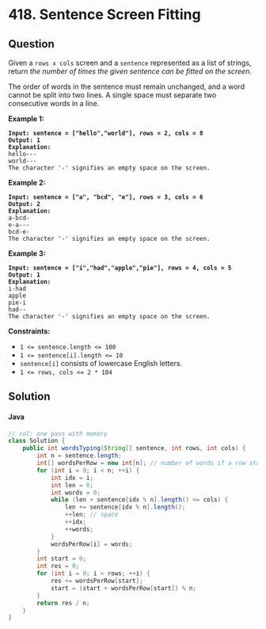 # 418. Sentence Screen Fitting

## Question

Given a `rows x cols` screen and a `sentence` represented as a list of strings, return _the number of times the given sentence can be fitted on the screen_.

The order of words in the sentence must remain unchanged, and a word cannot be split into two lines. A single space must separate two consecutive words in a line.

**Example 1:**

<pre><code><strong>Input: sentence = ["hello","world"], rows = 2, cols = 8
</strong><strong>Output: 1
</strong><strong>Explanation:
</strong>hello---
world---
The character '-' signifies an empty space on the screen.
</code></pre>

**Example 2:**

<pre><code><strong>Input: sentence = ["a", "bcd", "e"], rows = 3, cols = 6
</strong><strong>Output: 2
</strong><strong>Explanation:
</strong>a-bcd- 
e-a---
bcd-e-
The character '-' signifies an empty space on the screen.
</code></pre>

**Example 3:**

<pre><code><strong>Input: sentence = ["i","had","apple","pie"], rows = 4, cols = 5
</strong><strong>Output: 1
</strong><strong>Explanation:
</strong>i-had
apple
pie-i
had--
The character '-' signifies an empty space on the screen.
</code></pre>

**Constraints:**

* `1 <= sentence.length <= 100`
* `1 <= sentence[i].length <= 10`
* `sentence[i]` consists of lowercase English letters.
* `1 <= rows, cols <= 2 * 104`

## Solution

#### Java

```java
// sol: one pass with memory
class Solution {
    public int wordsTyping(String[] sentence, int rows, int cols) {
        int n = sentence.length;
        int[] wordsPerRow = new int[n]; // number of words if a row starts with sentence[i]
        for (int i = 0; i < n; ++i) {
            int idx = i;
            int len = 0;
            int words = 0;
            while (len + sentence[idx % n].length() <= cols) {
                len += sentence[idx % n].length();
                ++len; // space
                ++idx;
                ++words;
            }
            wordsPerRow[i] = words;
        }
        int start = 0;
        int res = 0;
        for (int i = 0; i < rows; ++i) {
            res += wordsPerRow[start];
            start = (start + wordsPerRow[start]) % n;
        }
        return res / n;
    }
}
```
